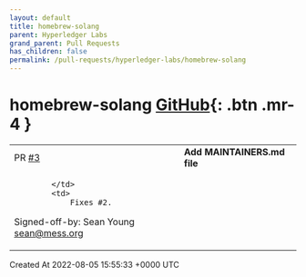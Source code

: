 ```yaml
---
layout: default
title: homebrew-solang
parent: Hyperledger Labs
grand_parent: Pull Requests
has_children: false
permalink: /pull-requests/hyperledger-labs/homebrew-solang
---
```


# homebrew-solang <span class="fs-3 right-align">[GitHub](https://github.com/hyperledger-labs/homebrew-solang){: .btn .mr-4 }</span>


<div>
    <table>
        <tr>
            <td>
                PR <a href="https://github.com/hyperledger-labs/homebrew-solang/pull/3" class=".btn">#3</a>
            </td>
            <td>
                <b>
                    Add MAINTAINERS.md file
                </b>
            </td>
        </tr>
        <tr>
            <td>
                
            </td>
            <td>
                Fixes #2.

Signed-off-by: Sean Young <sean@mess.org>
            </td>
        </tr>
    </table>
    <div class="right-align">
        Created At 2022-08-05 15:55:33 +0000 UTC
    </div>
</div>

